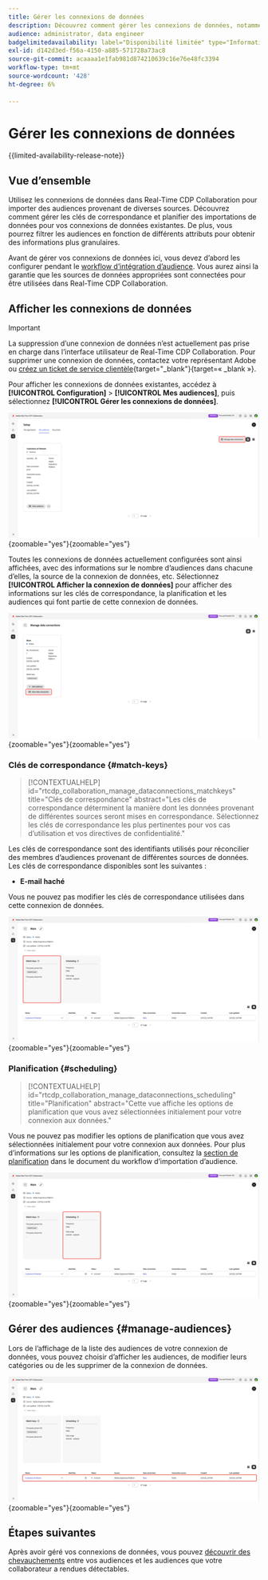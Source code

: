 ```yaml
---
title: Gérer les connexions de données
description: Découvrez comment gérer les connexions de données, notamment les clés de correspondance, la planification, les cas d’utilisation et le filtrage d’audience dans Real-Time CDP Collaboration
audience: administrator, data engineer
badgelimitedavailability: label="Disponibilité limitée" type="Informative" url="https://helpx.adobe.com/legal/product-descriptions/real-time-customer-data-platform-collaboration.html newtab=true"
exl-id: d142d3ed-f56a-4150-a885-571728a73ac8
source-git-commit: acaaaa1e1fab981d874210639c16e76e48fc3394
workflow-type: tm+mt
source-wordcount: '428'
ht-degree: 6%

---
```


# Gérer les connexions de données

{{limited-availability-release-note}}

## Vue d’ensemble

Utilisez les connexions de données dans Real-Time CDP Collaboration pour importer des audiences provenant de diverses sources. Découvrez comment gérer les clés de correspondance et planifier des importations de données pour vos connexions de données existantes. De plus, vous pourrez filtrer les audiences en fonction de différents attributs pour obtenir des informations plus granulaires.

Avant de gérer vos connexions de données ici, vous devez d’abord les configurer pendant le [workflow d’intégration d’audience](./onboard-audiences.md). Vous aurez ainsi la garantie que les sources de données appropriées sont connectées pour être utilisées dans Real-Time CDP Collaboration.

## Afficher les connexions de données

>[!IMPORTANT]
>
>La suppression d’une connexion de données n’est actuellement pas prise en charge dans l’interface utilisateur de Real-Time CDP Collaboration. Pour supprimer une connexion de données, contactez votre représentant Adobe ou [créez un ticket de service clientèle](https://experienceleague.adobe.com/home?lang=en&amp;support-tab=open-ticket#support){target="_blank"}{target=« _blank »}.

Pour afficher les connexions de données existantes, accédez à **[!UICONTROL Configuration]** > **[!UICONTROL Mes audiences]**, puis sélectionnez **[!UICONTROL Gérer les connexions de données]**.

![Configurer l’espace de travail avec l’option Gérer les connexions de données mise en surbrillance.](/help/assets/setup/manage-data-connection/manage-data-connection-highlighted.png){zoomable="yes"}{zoomable=&quot;yes&quot;}

Toutes les connexions de données actuellement configurées sont ainsi affichées, avec des informations sur le nombre d’audiences dans chacune d’elles, la source de la connexion de données, etc. Sélectionnez **[!UICONTROL Afficher la connexion de données]** pour afficher des informations sur les clés de correspondance, la planification et les audiences qui font partie de cette connexion de données.

![Espace de travail Gérer les connexions de données avec une connexion Afficher les connexions de données en surbrillance. ](/help/assets/setup/manage-data-connection/view-data-connection-highlighted.png){zoomable="yes"}{zoomable=&quot;yes&quot;}

### Clés de correspondance {#match-keys}

>[!CONTEXTUALHELP]
>id="rtcdp_collaboration_manage_dataconnections_matchkeys"
>title="Clés de correspondance"
>abstract="Les clés de correspondance déterminent la manière dont les données provenant de différentes sources seront mises en correspondance. Sélectionnez les clés de correspondance les plus pertinentes pour vos cas d’utilisation et vos directives de confidentialité."

Les clés de correspondance sont des identifiants utilisés pour réconcilier des membres d’audiences provenant de différentes sources de données. Les clés de correspondance disponibles sont les suivantes :

- **E-mail haché**

Vous ne pouvez pas modifier les clés de correspondance utilisées dans cette connexion de données.

![Un espace de travail des connexions de données avec la section Clés de correspondance mise en surbrillance.](/help/assets/setup/manage-data-connection/view-data-connection-match-keys.png){zoomable="yes"}{zoomable=&quot;yes&quot;}

### Planification {#scheduling}

>[!CONTEXTUALHELP]
>id="rtcdp_collaboration_manage_dataconnections_scheduling"
>title="Planification"
>abstract="Cette vue affiche les options de planification que vous avez sélectionnées initialement pour votre connexion aux données."

Vous ne pouvez pas modifier les options de planification que vous avez sélectionnées initialement pour votre connexion aux données. Pour plus d’informations sur les options de planification, consultez la [section de planification](/help/guide/setup/onboard-audiences.md#schedule) dans le document du workflow d’importation d’audience.

![Espace de travail des connexions de données avec la section Planification mise en surbrillance.](/help/assets/setup/manage-data-connection/view-data-connection-scheduling.png){zoomable="yes"}{zoomable=&quot;yes&quot;}

## Gérer des audiences {#manage-audiences}

Lors de l’affichage de la liste des audiences de votre connexion de données, vous pouvez choisir d’afficher les audiences, de modifier leurs catégories ou de les supprimer de la connexion de données.

![Espace de travail des connexions de données avec les audiences en surbrillance.](/help/assets/setup/manage-data-connection/view-data-connection-manage-audiences.png){zoomable="yes"}{zoomable=&quot;yes&quot;}

## Étapes suivantes

Après avoir géré vos connexions de données, vous pouvez [découvrir des chevauchements](/help/guide/collaborate/discover.md) entre vos audiences et les audiences que votre collaborateur a rendues détectables.
